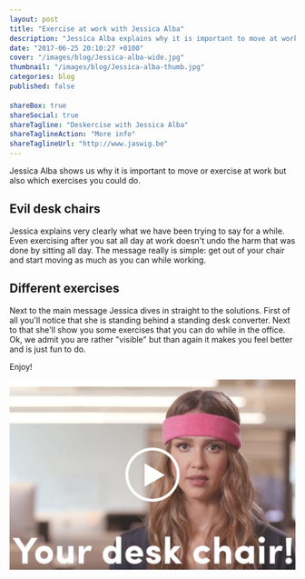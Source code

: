 ```yaml
---
layout: post
title: "Exercise at work with Jessica Alba"
description: "Jessica Alba explains why it is important to move at work"
date: "2017-06-25 20:10:27 +0100"
cover: "/images/blog/Jessica-alba-wide.jpg"
thumbnail: "/images/blog/Jessica-alba-thumb.jpg"
categories: blog
published: false

shareBox: true
shareSocial: true
shareTagline: "Deskercise with Jessica Alba"
shareTaglineAction: "More info"
shareTaglineUrl: "http://www.jaswig.be"
---
```


Jessica Alba shows us why it is important to move or exercise at work but also which exercises you could do.

<!--more-->

## Evil desk chairs

Jessica explains very clearly what we have been trying to say for a while. Even exercising after you sat all day at work doesn't undo the harm that was done by sitting all day. The message really is simple: get out of your chair and start moving as much as you can while working.

## Different exercises

Next to the main message Jessica dives in straight to the solutions. First of all you'll notice that she is standing behind a standing desk converter. Next to that she'll show you some exercises that you can do while in the office. Ok, we admit you are rather "visible" but than again it makes you feel better and is just fun to do.

Enjoy!

[![Jessica's Deskercise](/images/blog/Thumb-video-jessica.jpg)](https://www.facebook.com/healthhacksbyattn/videos/2002012293345992/ "Jessica's Deskercise - Click to Watch!")
